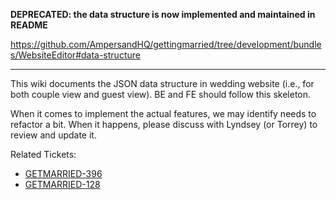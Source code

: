 **DEPRECATED: the data structure is now implemented and maintained in README**

https://github.com/AmpersandHQ/gettingmarried/tree/development/bundles/WebsiteEditor#data-structure

---

This wiki documents the JSON data structure in wedding website (i.e., for both couple view and guest view). BE and FE should follow this skeleton.

When it comes to implement the actual features, we may identify needs to refactor a bit. When it happens, please discuss with Lyndsey (or Torrey) to review and update it.

Related Tickets:
- [GETMARRIED-396](https://ampersand.atlassian.net/browse/GETMARRIED-396)
- [GETMARRIED-128](https://ampersand.atlassian.net/browse/GETMARRIED-128)
